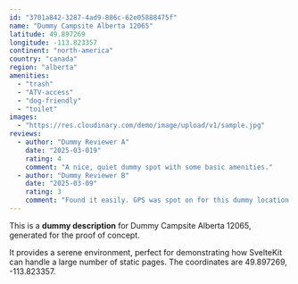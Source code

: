 ```yaml
---
id: "3701a842-3287-4ad9-886c-62e05888475f"
name: "Dummy Campsite Alberta 12065"
latitude: 49.897269
longitude: -113.823357
continent: "north-america"
country: "canada"
region: "alberta"
amenities:
  - "trash"
  - "ATV-access"
  - "dog-friendly"
  - "toilet"
images:
  - "https://res.cloudinary.com/demo/image/upload/v1/sample.jpg"
reviews:
  - author: "Dummy Reviewer A"
    date: "2025-03-019"
    rating: 4
    comment: "A nice, quiet dummy spot with some basic amenities."
  - author: "Dummy Reviewer B"
    date: "2025-03-09"
    rating: 3
    comment: "Found it easily. GPS was spot on for this dummy location."
---
```


This is a **dummy description** for Dummy Campsite Alberta 12065, generated for the proof of concept.

It provides a serene environment, perfect for demonstrating how SvelteKit can handle a large number of static pages. The coordinates are 49.897269, -113.823357.
